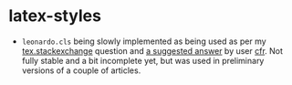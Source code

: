 # latex-styles

* `leonardo.cls` being slowly implemented as being used as
   per my [tex.stackexchange](http://tex.stackexchange.com/questions/219500) question
	 and [a suggested answer](http://tex.stackexchange.com/a/219580/33345)
	 by user [cfr](http://tex.stackexchange.com/users/39222).
	 Not fully stable and a bit incomplete yet, but was used in preliminary versions
	 of a couple of articles.
